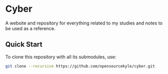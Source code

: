# Cyber

A website and repository for everything related to my studies and notes to be used as a reference.

## Quick Start

To clone this repository with all its submodules, use:

```bash
git clone --recursive https://github.com/opensourcekyle/cyber.git
```
